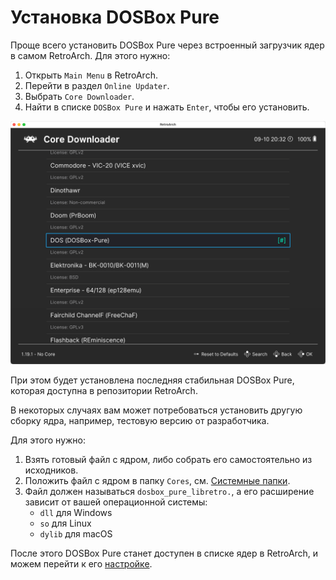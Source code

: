 # Установка DOSBox Pure

Проще всего установить DOSBox Pure через встроенный загрузчик ядер в самом RetroArch. Для этого нужно:

1. Открыть `Main Menu` в RetroArch.
2. Перейти в раздел `Online Updater`.
3. Выбрать `Core Downloader`.
4. Найти в списке `DOSBox Pure` и нажать `Enter`, чтобы его установить.

![Меню загрузки ядра](../assets/retroarch/core-download.png)

При этом будет установлена последняя стабильная DOSBox Pure, которая доступна в репозитории RetroArch.

В некоторых случаях вам может потребоваться установить другую сборку ядра, например, тестовую версию от разработчика.

Для этого нужно:

1. Взять готовый файл с ядром, либо собрать его самостоятельно из исходников.
2. Положить файл с ядром в папку `Cores`, см. [Системные папки](../retroarch/folders.md#cores).
3. Файл должен называться `dosbox_pure_libretro.`, а его расширение зависит от вашей операционной системы:
   - `dll` для Windows
   - `so` для Linux
   - `dylib` для macOS

После этого DOSBox Pure станет доступен в списке ядер в RetroArch, и можем перейти к его [настройке](./settings.md).